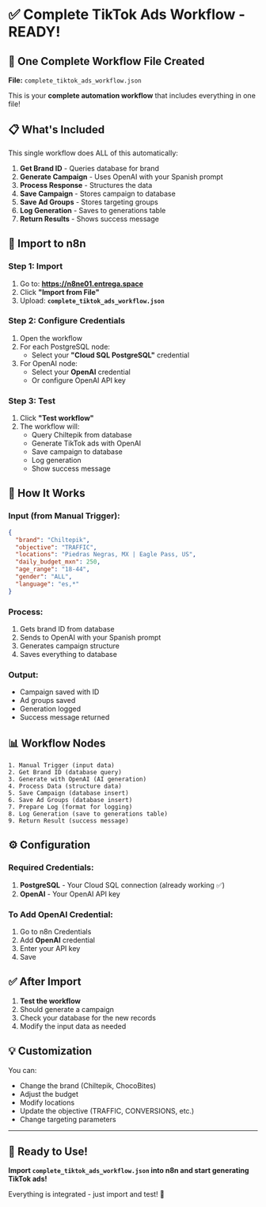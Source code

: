 # ✅ Complete TikTok Ads Workflow - READY!

## 🎉 One Complete Workflow File Created

**File:** `complete_tiktok_ads_workflow.json`

This is your **complete automation workflow** that includes everything in one file!

## 📋 What's Included

This single workflow does ALL of this automatically:

1. **Get Brand ID** - Queries database for brand
2. **Generate Campaign** - Uses OpenAI with your Spanish prompt
3. **Process Response** - Structures the data
4. **Save Campaign** - Stores campaign to database
5. **Save Ad Groups** - Stores targeting groups
6. **Log Generation** - Saves to generations table
7. **Return Results** - Shows success message

## 🚀 Import to n8n

### Step 1: Import
1. Go to: **https://n8ne01.entrega.space**
2. Click **"Import from File"**
3. Upload: **`complete_tiktok_ads_workflow.json`**

### Step 2: Configure Credentials
1. Open the workflow
2. For each PostgreSQL node:
   - Select your **"Cloud SQL PostgreSQL"** credential
3. For OpenAI node:
   - Select your **OpenAI** credential
   - Or configure OpenAI API key

### Step 3: Test
1. Click **"Test workflow"**
2. The workflow will:
   - Query Chiltepik from database
   - Generate TikTok ads with OpenAI
   - Save campaign to database
   - Log generation
   - Show success message

## 🎯 How It Works

### Input (from Manual Trigger):
```json
{
  "brand": "Chiltepik",
  "objective": "TRAFFIC",
  "locations": "Piedras Negras, MX | Eagle Pass, US",
  "daily_budget_mxn": 250,
  "age_range": "18-44",
  "gender": "ALL",
  "language": "es,*"
}
```

### Process:
1. Gets brand ID from database
2. Sends to OpenAI with your Spanish prompt
3. Generates campaign structure
4. Saves everything to database

### Output:
- Campaign saved with ID
- Ad groups saved
- Generation logged
- Success message returned

## 📊 Workflow Nodes

```
1. Manual Trigger (input data)
2. Get Brand ID (database query)
3. Generate with OpenAI (AI generation)
4. Process Data (structure data)
5. Save Campaign (database insert)
6. Save Ad Groups (database insert)
7. Prepare Log (format for logging)
8. Log Generation (save to generations table)
9. Return Result (success message)
```

## ⚙️ Configuration

### Required Credentials:
1. **PostgreSQL** - Your Cloud SQL connection (already working ✅)
2. **OpenAI** - Your OpenAI API key

### To Add OpenAI Credential:
1. Go to n8n Credentials
2. Add **OpenAI** credential
3. Enter your API key
4. Save

## ✅ After Import

1. **Test the workflow**
2. Should generate a campaign
3. Check your database for the new records
4. Modify the input data as needed

## 💡 Customization

You can:
- Change the brand (Chiltepik, ChocoBites)
- Adjust the budget
- Modify locations
- Update the objective (TRAFFIC, CONVERSIONS, etc.)
- Change targeting parameters

---

## 🎉 Ready to Use!

**Import `complete_tiktok_ads_workflow.json` into n8n and start generating TikTok ads!**

Everything is integrated - just import and test! 🚀

